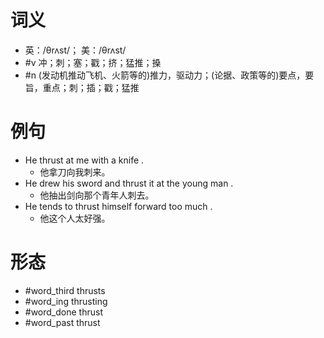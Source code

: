 # 词义
- 英：/θrʌst/； 美：/θrʌst/
- #v 冲；刺；塞；戳；挤；猛推；搡
- #n (发动机推动飞机、火箭等的)推力，驱动力；(论据、政策等的)要点，要旨，重点；刺；插；戳；猛推
# 例句
- He thrust at me with a knife .
	- 他拿刀向我刺来。
- He drew his sword and thrust it at the young man .
	- 他抽出剑向那个青年人刺去。
- He tends to thrust himself forward too much .
	- 他这个人太好强。
# 形态
- #word_third thrusts
- #word_ing thrusting
- #word_done thrust
- #word_past thrust
